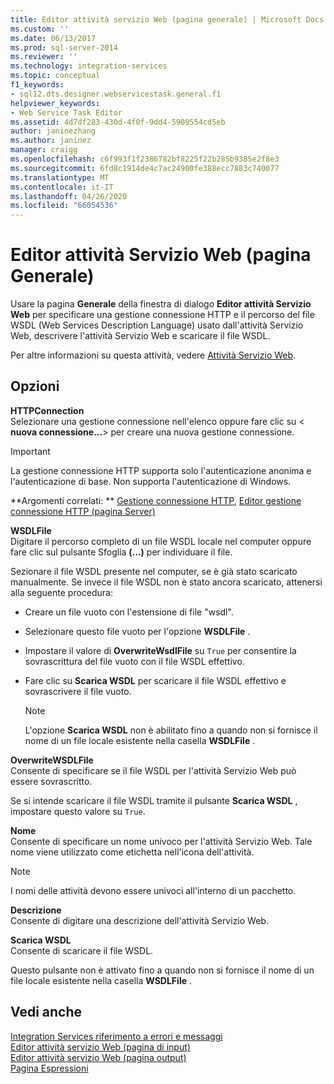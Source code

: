 ```yaml
---
title: Editor attività servizio Web (pagina generale) | Microsoft Docs
ms.custom: ''
ms.date: 06/13/2017
ms.prod: sql-server-2014
ms.reviewer: ''
ms.technology: integration-services
ms.topic: conceptual
f1_keywords:
- sql12.dts.designer.webservicestask.general.f1
helpviewer_keywords:
- Web Service Task Editor
ms.assetid: 4d7df283-430d-4f0f-9dd4-5909554cd5eb
author: janinezhang
ms.author: janinez
manager: craigg
ms.openlocfilehash: c6f993f1f2386782bf8225f22b285b9385e2f8e3
ms.sourcegitcommit: 6fd8c1914de4c7ac24900fe388ecc7883c740077
ms.translationtype: MT
ms.contentlocale: it-IT
ms.lasthandoff: 04/26/2020
ms.locfileid: "66054536"
---
```

# <a name="web-service-task-editor-general-page"></a>Editor attività Servizio Web (pagina Generale)
  Usare la pagina **Generale** della finestra di dialogo **Editor attività Servizio Web** per specificare una gestione connessione HTTP e il percorso del file WSDL (Web Services Description Language) usato dall'attività Servizio Web, descrivere l'attività Servizio Web e scaricare il file WSDL.  
  
 Per altre informazioni su questa attività, vedere [Attività Servizio Web](control-flow/web-service-task.md).  
  
## <a name="options"></a>Opzioni  
 **HTTPConnection**  
 Selezionare una gestione connessione nell'elenco oppure fare clic su \< **nuova connessione...**> per creare una nuova gestione connessione.  
  
> [!IMPORTANT]  
>  La gestione connessione HTTP supporta solo l'autenticazione anonima e l'autenticazione di base. Non supporta l'autenticazione di Windows.  
  
 **Argomenti correlati: **  [Gestione connessione HTTP](connection-manager/http-connection-manager.md), [Editor gestione connessione HTTP &#40;pagina Server&#41;](../../2014/integration-services/http-connection-manager-editor-server-page.md)  
  
 **WSDLFile**  
 Digitare il percorso completo di un file WSDL locale nel computer oppure fare clic sul pulsante Sfoglia **(...)** per individuare il file.  
  
 Sezionare il file WSDL presente nel computer, se è già stato scaricato manualmente. Se invece il file WSDL non è stato ancora scaricato, attenersi alla seguente procedura:  
  
-   Creare un file vuoto con l'estensione di file "wsdl".  
  
-   Selezionare questo file vuoto per l'opzione **WSDLFile** .  
  
-   Impostare il valore di **OverwriteWsdlFile** su `True` per consentire la sovrascrittura del file vuoto con il file WSDL effettivo.  
  
-   Fare clic su **Scarica WSDL** per scaricare il file WSDL effettivo e sovrascrivere il file vuoto.  
  
    > [!NOTE]  
    >  L'opzione **Scarica WSDL** non è abilitato fino a quando non si fornisce il nome di un file locale esistente nella casella **WSDLFile** .  
  
 **OverwriteWSDLFile**  
 Consente di specificare se il file WSDL per l'attività Servizio Web può essere sovrascritto.  
  
 Se si intende scaricare il file WSDL tramite il pulsante **Scarica WSDL** , impostare questo valore su `True`.  
  
 **Nome**  
 Consente di specificare un nome univoco per l'attività Servizio Web. Tale nome viene utilizzato come etichetta nell'icona dell'attività.  
  
> [!NOTE]  
>  I nomi delle attività devono essere univoci all'interno di un pacchetto.  
  
 **Descrizione**  
 Consente di digitare una descrizione dell'attività Servizio Web.  
  
 **Scarica WSDL**  
 Consente di scaricare il file WSDL.  
  
 Questo pulsante non è attivato fino a quando non si fornisce il nome di un file locale esistente nella casella **WSDLFile** .  
  
## <a name="see-also"></a>Vedi anche  
 [Integration Services riferimento a errori e messaggi](../../2014/integration-services/integration-services-error-and-message-reference.md)   
 [Editor attività servizio Web &#40;pagina di input&#41;](../../2014/integration-services/web-service-task-editor-input-page.md)   
 [Editor attività servizio Web &#40;pagina output&#41;](../../2014/integration-services/web-service-task-editor-output-page.md)   
 [Pagina Espressioni](expressions/expressions-page.md)  
  
  
